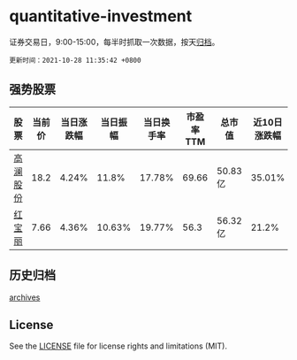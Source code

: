 # quantitative-investment

证券交易日，9:00-15:00，每半时抓取一次数据，按天[归档](archives)。

`更新时间：2021-10-28 11:35:42 +0800`

## 强势股票

|股票|当前价|当日涨跌幅|当日振幅|当日换手率|市盈率TTM|总市值|近10日涨跌幅|
|----|----|----|----|----|----|----|----|
|[高澜股份](https://xueqiu.com/S/SZ300499)|18.2|4.24%|11.8%|17.78%|69.66|50.83亿|35.01%|
|[红宝丽](https://xueqiu.com/S/SZ002165)|7.66|4.36%|10.63%|19.77%|56.3|56.32亿|21.2%|

## 历史归档

[archives](archives)

## License

See the [LICENSE](LICENSE) file for license rights and limitations (MIT).
